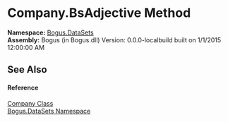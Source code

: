 # Company.BsAdjective Method 
 

**Namespace:**&nbsp;<a href="N_Bogus_DataSets">Bogus.DataSets</a><br />**Assembly:**&nbsp;Bogus (in Bogus.dll) Version: 0.0.0-localbuild built on 1/1/2015 12:00:00 AM

## See Also


#### Reference
<a href="T_Bogus_DataSets_Company">Company Class</a><br /><a href="N_Bogus_DataSets">Bogus.DataSets Namespace</a><br />